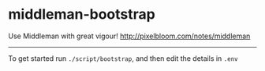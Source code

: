 middleman-bootstrap
===================

Use Middleman with great vigour!
http://pixelbloom.com/notes/middleman

*****

To get started run `./script/bootstrap`, and then edit the details in `.env`
